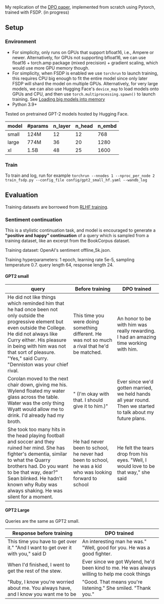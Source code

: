 
My replication of the [DPO paper](https://arxiv.org/abs/2305.18290), implemented from scratch using Pytorch, trained with FSDP. (in progress)

## Setup
### Environment
* For simplicity, only runs on GPUs that support bfloat16, i.e., Ampere or newer. Alternatively, for GPUs not supporting bfloat16, we can use float16 + torch.amp package (mixed precision) + gradient scaling, which would use more GPU memory though.
* For simplicity, when FSDP is enabled we use `torchrun` to launch training, this requires CPU big enough to fit the entire model since only later FSDP will shard the model on multiple GPUs. Alternatively, for very large models, we can also use Hugging Face's `device_map` to load models onto GPUs and CPU, and then use `torch.multiprocessing.spawn()` to launch training. See [Loading big models into memory](https://huggingface.co/docs/accelerate/en/concept_guides/big_model_inference#the-devicemap)
* Python 3.9+ 

Tested on pretrained GPT-2 models hosted by Hugging Face.

| model  | #params | n_layer | n_head | n_embd |
|--------|---------|---------|--------|--------|
| small  | 124M    | 12      | 12     | 768    |
| large  | 774M    | 36      | 20     | 1280   |
| xl     | 1.5B    | 48      | 25     | 1600   |

### Train

To train and log, run for example `torchrun --nnodes 1 --nproc_per_node 2  train_fsdp.py --config_file config/gpt2_small_hf.yaml --wandb_log`

## Evaluation
Training datasets are borrowed from [RLHF training](https://github.com/wuwowuyi/Fine-Tuning-Language-Models-from-Human-Preferences-Pytorch-Implementation).

### Sentiment continuation 
This is a stylistic continuation task, and model is encouraged to generate a **"positive and happy" continuation** of a query which is sampled from a training dataset, like an excerpt from the BookCorpus dataset.

Training dataset: OpenAI's sentiment offline_5k.json.

Training hyperparameters: 1 epoch, learning rate 5e-5, sampling temperature 0.7. query length 64, response length 24. 

#### GPT2 small

| query                                                                                                                                                                                                                                                                                            |  Before training                                                          | DPO trained                                                                         |
| ------------------------------------------------------------------------------------------------------------------------------------------------------------------------------------------------------------------------------------------------------------------------------------------------ | -------------------------------------------------------------------------- |-------------------------------------------------------------------------------------|
| He did not like things which reminded him that he had once been not only outside the progressive element but even outside the College. He did not always like Curry either. His pleasure in being with him was not that sort of pleasure.<br>"Yes," said Curry. "Denniston was your chief rival. | This time you were doing something different. He was not so much a rival that he'd be matched.           | An honor to be with him was really rewarding. I had an amazing time working with him.|
| Corolan moved to the next chair down, giving me his. Wylend floated my water glass across the table. Water was the only thing Wyatt would allow me to drink. I'd already had my broth.                                                                                                           | " (I'm okay with that. I should give it to him.)"        | Ever since we'd gotten married, we held hands all year round. Then we started to talk about my future plans.|
| She took too many hits in the head playing football and soccer and they ruined her mind. She has fighter's dementia, similar to what the Quarry brothers had. Do you want to be that way, dear?"<br>Sean blinked. He hadn't known why Ruby was always shaking. He was silent for a moment.       | He had never been to school, he never had been to school, he was a kid who was looking forward to school|He felt the tears drop from his eyes. "Well, I would love to be that way," she said|

#### GPT2 Large
Queries are the same as GPT2 small.

| Response before training | DPO trained |
|-----------------------|-------------|
|This time you have to get over it." "And I want to get over it with you," said D|An interesting man he was." "Well, good for you. He was a good fighter.|
|When I'd finished, I went to get the rest of the stew.|Ever since we got Wylend, he'd been kind to me. He was always willing to help me cook things|
|"Ruby, I know you're worried about me. You always have, and I know you want me to be|"Good. That means you're listening." She smiled. "Thank you."|

